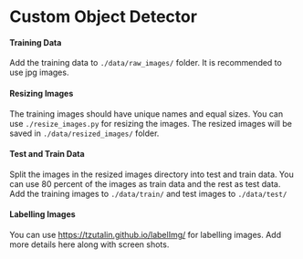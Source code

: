 # Custom Object Detector


#### Training Data
Add the training data to `./data/raw_images/` folder. It is recommended to use jpg images.

#### Resizing Images
The training images should have unique names and equal sizes. You can use `./resize_images.py` for resizing the images. The resized images will be saved in `./data/resized_images/` folder.

#### Test and Train Data
Split the images in the resized images directory into test and train data. You can use 80 percent of the images as train data and the rest as test data. Add the training images to `./data/train/` and test images to `./data/test/`

#### Labelling Images
You can use https://tzutalin.github.io/labelImg/ for labelling images. 
Add more details here along with screen shots.




